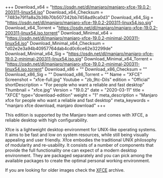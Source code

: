 +++
Download_x64 = "https://osdn.net/dl/manjaro/manjaro-xfce-19.0.2-200311-linux54.iso"
Download_x64_Checksum = "7483e7911a8a2b36b70b507342bb7458ad9ca0d3"
Download_x64_Sig = "https://osdn.net/dl/manjaro/manjaro-xfce-19.0.2-200311-linux54.iso.sig"
Download_x64_Torrent = "https://osdn.net/dl/manjaro/manjaro-xfce-19.0.2-200311-linux54.iso.torrent"
Download_Minimal_x64 = "https://osdn.net/dl/manjaro/manjaro-xfce-19.0.2-minimal-200311-linux54.iso"
Download_Minimal_x64_Checksum = "d02e2e3a94b40957764dab4cd0c6ce62e32299de"
Download_Minimal_x64_Sig = "https://osdn.net/dl/manjaro/manjaro-xfce-19.0.2-minimal-200311-linux54.iso.sig"
Download_Minimal_x64_Torrent = "https://osdn.net/dl/manjaro/manjaro-xfce-19.0.2-minimal-200311-linux54.iso.torrent"
Download_x86 = ""
Download_x86_Checksum = ""
Download_x86_Sig = ""
Download_x86_Torrent = ""
Name = "XFCE"
Screenshot = "xfce-full.jpg"
Youtube = "zb_9tc-DiIs"
edition = "Official"
shortDescription = "For people who want a reliable and fast desktop"
Thumbnail = "xfce.jpg"
Version = "19.0.2"
date = "2020-03-11"
title = "XFCE"
type="download-edition"
weight = "1"
meta_description = "Manjaro xfce for people who want a reliable and fast desktop"
meta_keywords = "manjaro xfce download, manjaro download"
+++

This edition is supported by the Manjaro team and comes with XFCE, a reliable desktop with high configurability.

Xfce is a lightweight desktop environment for UNIX-like operating systems. It aims to be fast and low on system resources, while still being visually appealing and user friendly. Xfce embodies the traditional UNIX philosophy of modularity and re-usability. It consists of a number of components that provide the full functionality one can expect of a modern desktop environment. They are packaged separately and you can pick among the available packages to create the optimal personal working environment.

If you are looking for older images check the [XFCE](https://osdn.net/projects/manjaro-archive/storage/xfce/) archive.


